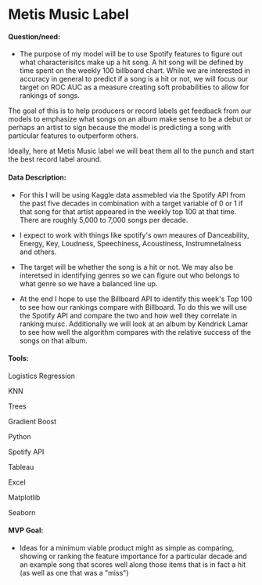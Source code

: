 # Metis Music Label


#### Question/need:
* The purpose of my model will be to use Spotify features to figure out what characterisitcs make up a hit song.  A hit song will be defined by time spent on the weekly 100 billboard chart.  While we are interested in accuracy in general to predict if a song is a hit or not, we will focus our target on ROC AUC as a measure creating soft probabilities to allow for rankings of songs.

The goal of this is to help producers or record labels get feedback from our models to emphasize what songs on an album make sense to be a debut or perhaps an artist to sign because the model is predicting a song with particular features to outperform others. 

Ideally, here at Metis Music label we will beat them all to the punch and start the best record label around.

#### Data Description:
* For this I will be using Kaggle data assmebled via the Spotify API from the past five decades in combination with a target variable of 0 or 1 if that song for that artist appeared in the weekly top 100 at that time. There are roughly 5,000 to 7,000 songs per decade.  

* I expect to work with things like spotify's own meaures of Danceability, Energy, Key, Loudness, Speechiness, Acoustiness, Instrumnetalness and others.  

* The target will be whether the song is a hit or not.  We may also be interetsed in identifying genres so we can figure out who belongs to what genre so we have a balanced line up. 

* At the end I hope to use the Billboard API to identify this week's Top 100 to see how our rankings compare with Billboard.  To do this we will use the Spotify API and compare the two and how well they correlate in ranking muisc.  Additionally we will look at an album by Kendrick Lamar to see how well the algorithm compares with the relative success of the songs on that album.


#### Tools:
Logistics Regression

KNN

Trees

Gradient Boost

Python

Spotify API

Tableau

Excel

Matplotlib

Seaborn


#### MVP Goal:
* Ideas for a minimum viable product might as simple as comparing, showing or ranking the feature importance for a particular decade and an example song that scores well along those items that is in fact a hit (as well as one that was a "miss")
